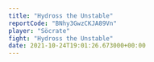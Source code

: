 ```yaml
---
title: "Hydross the Unstable"
reportCode: "BNhy3GwzCKJA89Vn"
player: "Söcrate"
fight: "Hydross the Unstable"
date: 2021-10-24T19:01:26.673000+00:00
---
```

